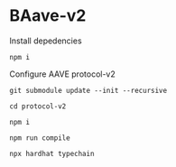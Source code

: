 # BAave-v2

Install depedencies

`npm i`

Configure AAVE protocol-v2

`git submodule update --init --recursive`

`cd protocol-v2`

`npm i`

`npm run compile `

`npx hardhat typechain`
